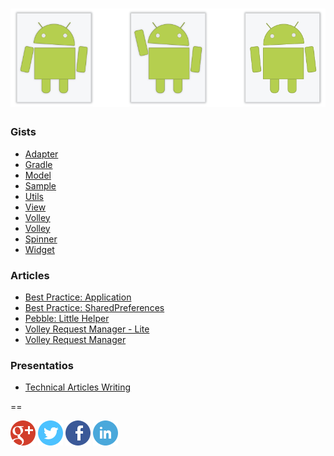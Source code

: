 ![Header](/assets/images/general/readme-header.png)
==
### Gists

- [Adapter](/gists/adapter)
- [Gradle](/gists//gradle)
- [Model](/gists/model)
- [Sample](/gists/sample)
- [Utils](/gists/utils)
- [View](/gists/view)
- [Volley](/gists/volley)
- [Volley](/gists/volley)
- [Spinner](/gists/spinner)
- [Widget](/gists/widget)

### Articles

- [Best Practice: Application](/articles/android/best%20practice/Best%20Practice.%20Application.md)
- [Best Practice: SharedPreferences](/articles/android/best%20practice/Best%20Practice.%20SharedPreferences.md)
- [Pebble: Little Helper](/articles/pebble/Pebble.%20Little%20Helper.md)
- [Volley Request Manager - Lite](/articles/android/http/Volley%20Request%20Manager%20-%20Lite.md)
- [Volley Request Manager](/articles/android/http/Volley%20Request%20Manager.md)

### Presentatios

- [Technical Articles Writing](https://docs.google.com/presentation/d/1lsmhkqeZ0YfFejhAsymV0UpWauw4lffJ6rdOY_covOo/edit#slide=id.p)

==

[![Google Plus](/assets/images/social/google_plus.png)](https://plus.google.com/+YakivMospan)
[![Twitter](/assets/images/social/twitter.png)](https://twitter.com/yakivmospan)
[![Facebook](/assets/images/social/facebook.png)](https://www.facebook.com/yakiv.mospan)
[![Linked In](/assets/images/social/linkedin.png)](https://www.linkedin.com/pub/yakiv-mospan/a8/a92/823)
